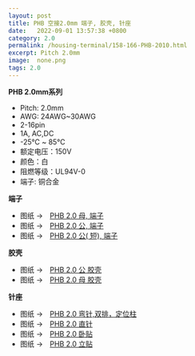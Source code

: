 ```yaml
---
layout: post
title: PHB 空接2.0mm 端子, 胶壳, 针座
date:   2022-09-01 13:57:38 +0800
category: 2.0
permalink: /housing-terminal/158-166-PHB-2010.html
excerpt: Pitch 2.0mm
image:  none.png
tags: 2.0
---
```


__PHB 2.0mm系列__

* Pitch: 2.0mm
* AWG: 24AWG~30AWG
* 2-16pin
* 1A, AC,DC
* -25℃ ~ 85℃
* 额定电压：150V
* 颜色：白
* 阻燃等级：UL94V-0
* 端子: 铜合金

__端子__

* 图纸 →　[PHB 2.0 母, 端子](/assets/2022/159-2011-PHB20-TF.pdf)
* 图纸 →　[PHB 2.0 公, 端子](/assets/2022/158-2011-PHB20-TM.pdf)
* 图纸 →　[PHB 2.0 公( 短), 端子](/assets/2022/160-2011-PHB20-TM2.pdf)


__胶壳__

* 图纸 →　[PHB 2.0 公 胶壳](/assets/2022/161-2011-PHB20-HM.pdf)
* 图纸 →　[PHB 2.0 母 胶壳](/assets/2022/162-2011-PHB20-HF.pdf)

__针座__

* 图纸 →　[PHB 2.0 弯针,双排，定位柱](/assets/2022/163-2011-PHB20-WRP-KL.pdf)
* 图纸 →　[PHB 2.0 直针](/assets/2022/164-2011-PHB20-DIP-XR.pdf)
* 图纸 →　[PHB 2.0 卧贴](/assets/2022/165-2011-PHB20-SMT-R-JK.pdf)
* 图纸 →　[PHB 2.0 立贴](/assets/2022/166-2011-PHB20-SMT-V-WF.pdf)
